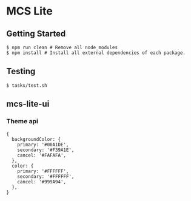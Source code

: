 # MCS Lite

## Getting Started

```
$ npm run clean # Remove all node_modules
$ npm install # Install all external dependencies of each package.
```

## Testing

```
$ tasks/test.sh
```


## mcs-lite-ui

### Theme api

```
{
  backgroundColor: {
    primary: '#00A1DE',
    secondary: '#F39A1E',
    cancel: '#FAFAFA',
  },
  color: {
    primary: '#FFFFFF',
    secondary: '#FFFFFF',
    cancel: '#999A94',
  },
}
```
